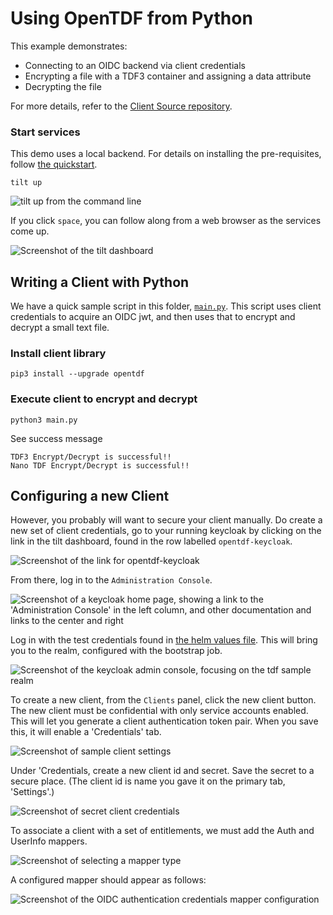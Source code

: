 # Using OpenTDF from Python

This example demonstrates:

 - Connecting to an OIDC backend via client credentials
 - Encrypting a file with a TDF3 container and assigning a data attribute
 - Decrypting the file

For more details, refer to the
[Client Source repository](https://github.com/opentdf/client).

### Start services

This demo uses a local backend. For details on installing the pre-requisites,
follow [the quickstart](../../quickstart/).

```shell
tilt up
```

![`tilt up` from the command line](static/iterm-tilt-up.png)

If you click `space`, you can follow along from a web browser as the services come up.

![Screenshot of the tilt dashboard](static/tilt-up-start.png)

## Writing a Client with Python

We have a quick sample script in this folder, [`main.py`](./main.py). This script uses client credentials to acquire an OIDC jwt, and then uses that to encrypt and decrypt a small text file.

### Install client library

```shell
pip3 install --upgrade opentdf
```

### Execute client to encrypt and decrypt

```shell
python3 main.py
```

See success message
```text
TDF3 Encrypt/Decrypt is successful!!
Nano TDF Encrypt/Decrypt is successful!!
```

## Configuring a new Client

However, you probably will want to secure your client manually. Do create a new set of client credentials, go to your running keycloak by clicking on the link in the tilt dashboard, found in the row labelled `opentdf-keycloak`.

![Screenshot of the link for opentdf-keycloak](static/tilt-up-start.png)

From there, log in to the `Administration Console`.

![Screenshot of a keycloak home page, showing a link to the 'Administration Console' in the left column, and other documentation and links to the center and right](static/keycloak-home.png)

Log in with the test credentials found in [the helm values file](../../quickstart/helm/opentdf/values.yaml#L13). This will bring you to the realm, configured with the bootstrap job.

![Screenshot of the keycloak admin console, focusing on the tdf sample realm](static/keycloak-admin.png)

To create a new client, from the `Clients` panel, click the new client button. The new client must be confidential with only service accounts enabled. This will let you generate a client authentication token pair. When you save this, it will enable a 'Credentials' tab.

![Screenshot of sample client settings](static/keycloak-sample-client-settings.png)

Under 'Credentials, create a new client id and secret. Save the secret to a secure place. (The client id is name you gave it on the primary tab, 'Settings'.)

![Screenshot of secret client credentials](static/keycloak-credentials.png)

To associate a client with a set of entitlements, we must add the Auth and UserInfo mappers. 

![Screenshot of selecting a mapper type](static/keycloak-select-mapper-type.png)

A configured mapper should appear as follows:

![Screenshot of the OIDC authentication credentials mapper configuration](static/keycloak-mapper-config-client.png)
